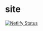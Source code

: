 # site

[![Netlify Status](https://api.netlify.com/api/v1/badges/90304a07-54b6-4553-b6b4-67c72b94f1a8/deploy-status)](https://app.netlify.com/sites/londoncss/deploys)

